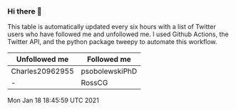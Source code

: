 ### Hi there 👋

This table is automatically updated every six hours with a list of Twitter users who have followed me and unfollowed me. I used Github Actions, the Twitter API, and the python package tweepy to automate this workflow.

| Unfollowed me |  Followed me |
| --- | --- |
|Charles20962955|psobolewskiPhD|
|-|RossCG|
Mon Jan 18 18:45:59 UTC 2021

